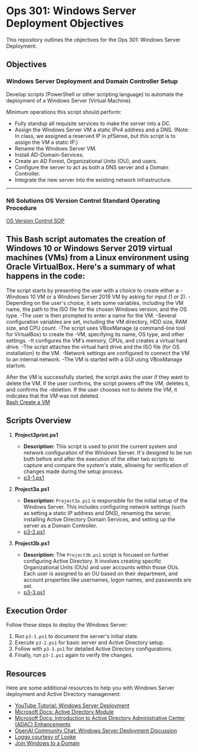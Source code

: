 # Ops 301: Windows Server Deployment Objectives

This repository outlines the objectives for the Ops 301: Windows Server Deployment.

## Objectives

### Windows Server Deployment and Domain Controller Setup

Develop scripts (PowerShell or other scripting language) to automate the deployment of a Windows Server (Virtual Machine).

Minimum operations this script should perform:

- Fully standup all requisite services to make the server into a DC.
- Assign the Windows Server VM a static IPv4 address and a DNS. (Note: In class, we assigned a reserved IP in pfSense, but this script is to assign the VM a static IP.)
- Rename the Windows Server VM.
- Install AD-Domain-Services.
- Create an AD Forest, Organizational Units (OU), and users.
- Configure the server to act as both a DNS server and a Domain Controller.
- Integrate the new server into the existing network infrastructure.
---------------------------------------------------------------------------------
### N6 Solutions OS Version Control Standard Operating Procedure
[OS Version Control SOP](https://github.com/N6-Solutions/Rodolfo-Objectives/blob/main/OS_Version_ControlSOP.md)

## This Bash script automates the creation of Windows 10 or Windows Server 2019 virtual machines (VMs) from a Linux environment using Oracle VirtualBox. Here's a summary of what happens in the code:

The script starts by presenting the user with a choice to create either a -Windows 10 VM or a Windows Server 2019 VM by asking for input (1 or 2).
-Depending on the user's choice, it sets some variables, including the VM name, the path to the ISO file for the chosen Windows version, and the OS type.
-The user is then prompted to enter a name for the VM.
-Several configuration variables are set, including the VM directory, HDD size, RAM size, and CPU count.
-The script uses VBoxManage (a command-line tool for VirtualBox) to create the -VM, specifying its name, OS type, and other settings.
-It configures the VM's memory, CPUs, and creates a virtual hard drive.
-The script attaches the virtual hard drive and the ISO file (for OS installation) to the VM.
-Network settings are configured to connect the VM to an internal network.
-The VM is started with a GUI using VBoxManage startvm.

After the VM is successfully started, the script asks the user if they want to delete the VM. If the user confirms, the script powers off the VM, deletes it, and confirms the -deletion. If the user chooses not to delete the VM, it indicates that the VM was not deleted.    
[Bash Create a VM](https://github.com/N6-Solutions/Rodolfo-Objectives/blob/main/createvm.sh)

## Scripts Overview

1. **Project3print.ps1**
   - **Description:** This script is used to print the current system and network configuration of the Windows Server. It's designed to be run both before and after the execution of the other two scripts to capture and compare the system's state, allowing for verification of changes made during the setup process.
   - [p3-1.ps1](https://github.com/N6-Solutions/Rodolfo-Objectives/blob/main/Project3print.ps1)

2. **Project3a.ps1**
   - **Description:** `Project3a.ps1` is responsible for the initial setup of the Windows Server. This includes configuring network settings (such as setting a static IP address and DNS), renaming the server, installing Active Directory Domain Services, and setting up the server as a Domain Controller.
   - [p3-2.ps1](https://github.com/N6-Solutions/Rodolfo-Objectives/blob/main/Project3a.ps1)

3. **Project3b.ps1**
   - **Description:** The `Project3b.ps1` script is focused on further configuring Active Directory. It involves creating specific Organizational Units (OUs) and user accounts within those OUs. Each user is assigned to an OU based on their department, and account properties like usernames, logon names, and passwords are set.
   - [p3-3.ps1](https://github.com/N6-Solutions/Rodolfo-Objectives/blob/main/project3b.ps1)

## Execution Order

Follow these steps to deploy the Windows Server:

1. Run `p3-1.ps1` to document the server's initial state.
2. Execute `p3-2.ps1` for basic server and Active Directory setup.
3. Follow with `p3-3.ps1` for detailed Active Directory configurations.
4. Finally, run `p3-1.ps1` again to verify the changes.

## Resources

Here are some additional resources to help you with Windows Server deployment and Active Directory management:

- [YouTube Tutorial: Windows Server Deployment](https://www.youtube.com/watch?v=0tONNzREopw)
- [Microsoft Docs: Active Directory Module](https://learn.microsoft.com/en-us/powershell/module/activedirectory/?view=windowsserver2022-ps)
- [Microsoft Docs: Introduction to Active Directory Administrative Center (ADAC) Enhancements](https://learn.microsoft.com/en-us/windows-server/identity/ad-ds/get-started/adac/introduction-to-active-directory-administrative-center-enhancements--level-100-)
- [OpenAI Community Chat: Windows Server Deployment Discussion](https://chat.openai.com/share/0640ed33-2e71-4fe3-a351-0a4faeacd9cf)
- [Loggo courtesy of Looke](https://looka.com/editor/163211536)
- [Join Windows to a Domain](https://www.itechguides.com/join-windows-10-to-domain/)
